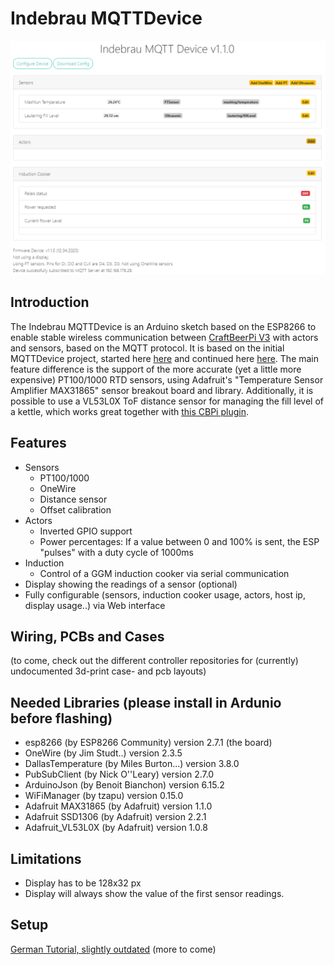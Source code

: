 # Indebrau MQTTDevice

![Overview Image](/img/screenshot.png)

## Introduction
The Indebrau MQTTDevice is an Arduino sketch based on the ESP8266 to enable stable wireless communication between [CraftBeerPi V3](https://github.com/Manuel83/craftbeerpi3) with actors and sensors, based on the MQTT protocol.
It is based on the initial MQTTDevice project, started here [here](https://github.com/matschie1/MQTTDevice) and continued here [here](https://github.com/MQTTDevice/MQTTDevice).
The main feature difference is the support of the more accurate (yet a little more expensive) PT100/1000 RTD sensors, using Adafruit's "Temperature Sensor Amplifier MAX31865" sensor breakout board and library.
Additionally, it is possible to use a VL53L0X ToF distance sensor for managing the fill level of a kettle, which works great together with [this CBPi plugin](https://github.com/indebrau/cbpi-LauteringAutomation).

## Features
* Sensors
  * PT100/1000
  * OneWire
  * Distance sensor
  * Offset calibration
* Actors
  * Inverted GPIO support
  * Power percentages: If a value between 0 and 100% is sent, the ESP "pulses" with a duty cycle of 1000ms
* Induction
  * Control of a GGM induction cooker via serial communication
* Display showing the readings of a sensor (optional)
* Fully configurable (sensors, induction cooker usage, actors, host ip, display usage..) via Web interface

## Wiring, PCBs and Cases
(to come, check out the different controller repositories for (currently) undocumented 3d-print case- and pcb layouts)

## Needed Libraries (please install in Ardunio before flashing)
* esp8266 (by ESP8266 Community) version 2.7.1 (the board)
* OneWire (by Jim Studt..) version 2.3.5
* DallasTemperature (by Miles Burton...) version 3.8.0
* PubSubClient (by Nick O''Leary) version 2.7.0
* ArduinoJson (by Benoit Bianchon) version 6.15.2
* WiFiManager (by tzapu) version 0.15.0
* Adafruit MAX31865 (by Adafruit) version 1.1.0
* Adafruit SSD1306 (by Adafruit) version 2.2.1
* Adafruit_VL53L0X (by Adafruit) version 1.0.8

## Limitations
* Display has to be 128x32 px
* Display will always show the value of the first sensor readings.

## Setup
[German Tutorial, slightly outdated](https://hobbybrauer.de/forum/viewtopic.php?f=58&t=19036&p=309196#p309196)
(more to come)